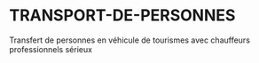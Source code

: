 TRANSPORT-DE-PERSONNES
======================

Transfert de personnes en véhicule de tourismes avec chauffeurs professionnels sérieux
